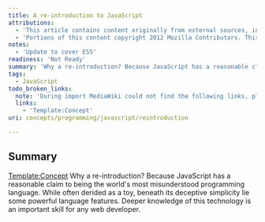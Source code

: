 ```yaml
---
title: A re-introduction to JavaScript
attributions:
  - 'This article contains content originally from external sources, including ones licensed under the CC-BY-SA license. [![cc-by-sa-small-wpd.png](/assets/public/c/c8/cc-by-sa-small-wpd.png)](http://creativecommons.org/licenses/by-sa/3.0/us/)'
  - 'Portions of this content copyright 2012 Mozilla Contributors. This article contains work licensed under the Creative Commons Attribution-Sharealike License v2.5 or later. The original work is available at Mozilla Developer Network: [Article](https://developer.mozilla.org/en-US/docs/JavaScript/A_re-introduction_to_JavaScript)'
notes:
  - 'Update to cover ES5'
readiness: 'Not Ready'
summary: 'Why a re-introduction? Because JavaScript has a reasonable claim to being the world''s most misunderstood programming language. While often derided as a toy, beneath its deceptive simplicity lie some powerful language features. Deeper knowledge of this technology is an important skill for any web developer.'
tags:
  - JavaScript
todo_broken_links:
  note: 'During import MediaWiki could not find the following links, please fix and adjust this list.'
  links:
    - 'Template:Concept'
uri: concepts/programming/javascript/reintroduction

---
```

## <span>Summary</span>

[Template:Concept](/w/index.php?title=Template:Concept&action=edit&redlink=1) Why a re-introduction? Because JavaScript has a reasonable claim to being the world's most misunderstood programming language. While often derided as a toy, beneath its deceptive simplicity lie some powerful language features. Deeper knowledge of this technology is an important skill for any web developer.